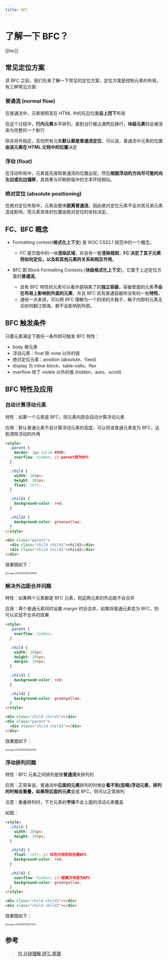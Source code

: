```yaml
---
title: BFC
---
```


# 了解一下 BFC？

[[toc]]

## 常见定位方案

讲 BFC 之前，我们先来了解一下常见的定位方案，定位方案是控制元素的布局，有三种常见方案:

### 普通流 (normal flow)

在普通流中，元素按照其在 HTML 中的先后位置**自上而下**布局

在这个过程中，**行内元素**水平排列，直到当行被占满然后换行，**块级元素**则会被渲染为完整的一个新行

除非另外指定，否则所有元素**默认都是普通流定位**，可以说，普通流中元素的位置**由该元素在 HTML 文档中的位置**决定

### 浮动 (float)

在浮动布局中，元素首先按照普通流的位置出现，然后**根据浮动的方向尽可能的向左边或右边偏移**，其效果与印刷排版中的文本环绕相似。

### 绝对定位 (absolute positioning)

在绝对定位布局中，元素会整体**脱离普通流**，因此绝对定位元素不会对其兄弟元素造成影响，而元素具体的位置由绝对定位的坐标决定。

## FC、BFC 概念

- Formatting context(**格式化上下文**) 是 W3C CSS2.1 规范中的一个概念。

  - FC 是页面中的一块**渲染区域**，并且有一套**渲染规则**，**FC 决定了其子元素将如何定位，以及和其他元素的关系和相互作用**。

- BFC 即 Block Formatting Contexts (**块级格式化上下文**)，它属于上述定位方案的**普通流**。
  - 具有 BFC 特性的元素可以看作是隔离了的**独立容器**，容器里面的元素**不会在布局上影响到外面的元素**，并且 BFC 具有普通容器所没有的一些**特性**。
  - 通俗一点来讲，可以把 BFC 理解为一个封闭的大箱子，箱子内部的元素无论如何翻江倒海，都不会影响到外部。

## BFC 触发条件

只要元素满足下面任一条件即可触发 BFC 特性：

- body 根元素
- 浮动元素：float 除 none 以外的值
- 绝对定位元素：position (absolute、fixed)
- display 为 inline-block、table-cells、flex
- overflow 除了 visible 以外的值 (hidden、auto、scroll)

## BFC 特性及应用

### 自动计算浮动元素

特性：如果一个元素是 BFC，则元素内部会自动计算浮动元素

应用：默认普通元素不会计算浮动元素的高度，可以将该普通元素变为 BFC，达到清除浮动的作用

```html
<style>
  .parent {
    border: 1px solid #000;
    overflow: hidden; // parent变为BFC
  }

  .child {
    width: 200px;
    height: 200px;
    float: left;
  }

  .child1 {
    background-color: red;
  }

  .child2 {
    background-color: greenyellow;
  }
</style>

<div class="parent">
  <div class="child child1">child1</div>
  <div class="child child2">child2</div>
</div>
```

效果图如下：

<img src="https://blog-images-1302031947.cos.ap-guangzhou.myqcloud.com/images/image-20210901182429846.png" alt="image-20210901182429846" style="zoom:50%;" />

### 解决外边距合并问题

特性：如果两个元素都是 BFC 元素，则这两元素的外边距不会合并

应用：两个普通元素同时设置 margin 时会合并，如果将普通元素变为 BFC，则可以实现不合并的效果

```html
<style>
  .parent {
    overflow: hidden;
  }

  .child {
    width: 200px;
    height: 200px;
    margin: 100px;
  }

  .child1 {
    background-color: red;
  }

  .child2 {
    background-color: greenyellow;
  }
</style>

<div class="child child1"></div>
<div class="parent">
  <div class="child child2"></div>
</div>
```

效果图如下：

<img src="https://blog-images-1302031947.cos.ap-guangzhou.myqcloud.com/images/image-20210901182802108.png" alt="image-20210901182802108" style="zoom:50%;" />

### 浮动排列问题

特性：BFC 元素之间排列是按**普通流**来排列的

应用：正常来说，普通流中**后面的元素**排列的时候会**看不到(忽略)**浮动元素，排列的时候会重叠，如果将**后面的元素**变成 BFC，则可以正常排列

注意：重叠排列时，下方元素的**字体**不会上面的浮动元素覆盖

如图：

```html
<style>
  .child {
    width: 200px;
    height: 200px;
  }

  .child1 {
    float: left; // 红色方块实际也是BFC
    background-color: red;
  }

  .child2 {
    overflow: hidden; // 绿黄方块变为BFC
    background-color: greenyellow;
  }
</style>

<div class="child child1"></div>
<div class="child child2"></div>
```

效果图如下：

<img src="https://blog-images-1302031947.cos.ap-guangzhou.myqcloud.com/images/image-20210901183517205.png" alt="image-20210901183517205" style="zoom:50%;" />

## 参考

> [10 分钟理解 BFC 原理](https://zhuanlan.zhihu.com/p/25321647)
